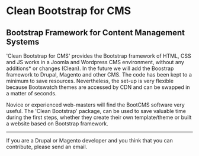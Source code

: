 Clean Bootstrap for CMS
===============

## Bootstrap Framework for Content Management Systems

'Clean Bootstrap for CMS' provides the Bootstrap framework of HTML, CSS and JS works in a Joomla and Wordpress CMS environment, without any additions* or changes (Clean). In the future we will add the Boostrap framework to Drupal, Magento and other CMS. The code has been kept to a minimum to save resources. Nevertheless, the set-up is very flexible because Bootswatch themes are accessed by CDN and can be swapped in a matter of seconds.

Novice or experienced web-masters will find the BootCMS software very useful. The 'Clean Bootstrap' package, can be used to save valuable time during the first steps, whether they create their own template/theme or built a website based on Bootstrap framework.

--------------------                  ------------------

If you are a Drupal or Magento developer and you think that you can contribute, please send an email.
